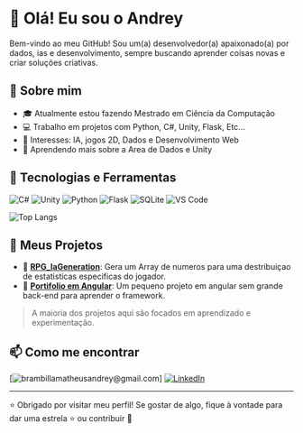 # 👋 Olá! Eu sou o Andrey

Bem-vindo ao meu GitHub! Sou um(a) desenvolvedor(a) apaixonado(a) por dados, ias e desenvolvimento, sempre buscando aprender coisas novas e criar soluções criativas.

## 🚀 Sobre mim

- 🎓 Atualmente estou fazendo Mestrado em Ciência da Computação
- 💻 Trabalho em projetos com Python, C#, Unity, Flask, Etc...
- 🎯 Interesses: IA, jogos 2D, Dados e Desenvolvimento Web
- 🌱 Aprendendo mais sobre a Area de Dados e Unity

## 🧰 Tecnologias e Ferramentas

![C#](https://img.shields.io/badge/-CSharp-239120?style=flat-square&logo=csharp&logoColor=white)
![Unity](https://img.shields.io/badge/-Unity-000000?style=flat-square&logo=unity&logoColor=white)
![Python](https://img.shields.io/badge/-Python-3776AB?style=flat-square&logo=python&logoColor=white)
![Flask](https://img.shields.io/badge/-Flask-000000?style=flat-square&logo=flask)
![SQLite](https://img.shields.io/badge/-SQLite-003B57?style=flat-square&logo=sqlite&logoColor=white)
![VS Code](https://img.shields.io/badge/-VSCode-007ACC?style=flat-square&logo=visual-studio-code&logoColor=white)

![Top Langs](https://github-readme-stats.vercel.app/api/top-langs/?username=AndreyMatBram&layout=compact&theme=dracula)

## 📁 Meus Projetos

- 🔧 [**RPG_IaGeneration**]([https://github.com/AndreyMatBram/RPGIaGeneration]): Gera um Array de numeros para uma destribuiçao de estatisticas especificas do jogador.
- 🧠 [**Portifolio em Angular**]([https://github.com/AndreyMatBram/andreymatbram.github.io]): Um pequeno projeto em angular sem grande back-end para aprender o framework.

> A maioria dos projetos aqui são focados em aprendizado e experimentação.

## 📫 Como me encontrar

[![brambillamatheusandrey@gmail.com](https://img.shields.io/badge/Email-D14836?style=for-the-badge&logo=gmail&logoColor=white)]
[![LinkedIn](https://img.shields.io/badge/LinkedIn-0077B5?style=for-the-badge&logo=linkedin&logoColor=white)](https://www.linkedin.com/in/andrey-matheus-brambilla-b2037421a/)

  
---

⭐️ Obrigado por visitar meu perfil! Se gostar de algo, fique à vontade para dar uma estrela ⭐ ou contribuir 🙌


<!--
**AndreyMatBram/AndreyMatBram** is a ✨ _special_ ✨ repository because its `README.md` (this file) appears on your GitHub profile.

Here are some ideas to get you started:

- 🔭 I’m currently working on ...
- 🌱 I’m currently learning ...
- 👯 I’m looking to collaborate on ...
- 🤔 I’m looking for help with ...
- 💬 Ask me about ...
- 📫 How to reach me: ...
- 😄 Pronouns: ...
- ⚡ Fun fact: ...
-->
